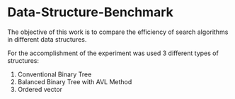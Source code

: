 # Data-Structure-Benchmark

The objective of this work is to compare the efficiency of search algorithms in different data structures.

For the accomplishment of the experiment was used 3 different types of structures:
1. Conventional Binary Tree
2. Balanced Binary Tree with AVL Method
3. Ordered vector

